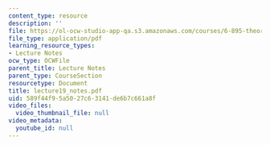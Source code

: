 ```yaml
---
content_type: resource
description: ''
file: https://ol-ocw-studio-app-qa.s3.amazonaws.com/courses/6-895-theory-of-parallel-systems-sma-5509-fall-2003/589f44f95a5027c63141de6b7c661a8f_lecture19_notes.pdf
file_type: application/pdf
learning_resource_types:
- Lecture Notes
ocw_type: OCWFile
parent_title: Lecture Notes
parent_type: CourseSection
resourcetype: Document
title: lecture19_notes.pdf
uid: 589f44f9-5a50-27c6-3141-de6b7c661a8f
video_files:
  video_thumbnail_file: null
video_metadata:
  youtube_id: null
---
```

